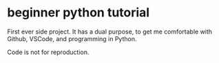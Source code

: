 # beginner python tutorial
 
First ever side project. It has a dual purpose, to get me comfortable with Github, VSCode, and programming in Python.

Code is not for reproduction.
